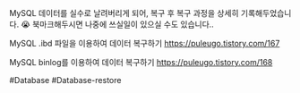 MySQL 데이터를 실수로 날려버리게 되어, 복구 후 복구 과정을 상세히 기록해두었습니다. 😭 
북마크해두시면 나중에 쓰실일이 있으실 수도 있습니다..

MySQL .ibd 파일을 이용하여 데이터 복구하기
https://puleugo.tistory.com/167

MySQL binlog를 이용하여 데이터 복구하기
https://puleugo.tistory.com/168

#Database 
#Database-restore
